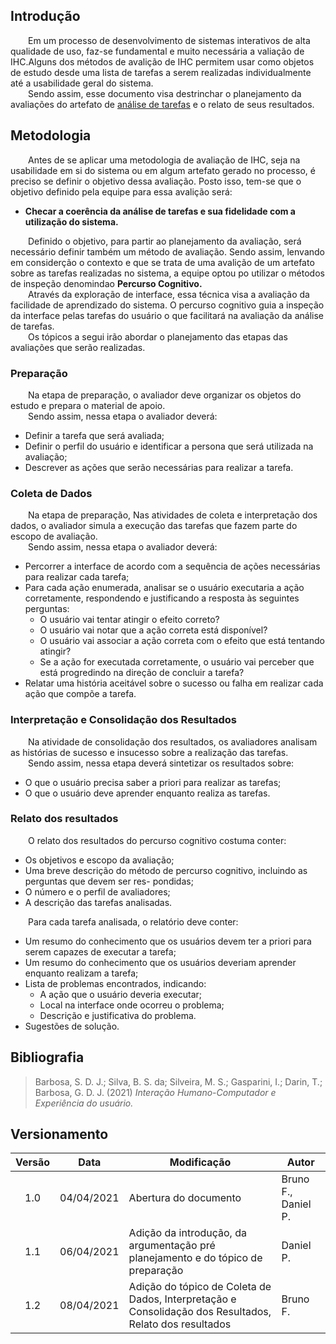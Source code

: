 ## Introdução
&emsp;&emsp;Em um processo de desenvolvimento de sistemas interativos de alta qualidade de uso, faz-se fundamental e muito necessária a valiação de IHC.Alguns dos métodos de avalição de IHC permitem usar como objetos de estudo desde uma lista de tarefas a serem realizadas individualmente até a usabilidade geral do sistema.<br>
&emsp;&emsp;Sendo assim, esse documento visa destrinchar o planejamento da avaliações do artefato de [análise de tarefas](../../../analise-de-requisitos/analise-de-tarefas.md) e o relato de seus resultados.

## Metodologia
&emsp;&emsp;Antes de se aplicar uma metodologia de avaliação de IHC, seja na usabilidade em si do sistema ou em algum artefato gerado no processo, é preciso se definir o objetivo dessa avaliação. Posto isso, tem-se que o objetivo definido pela equipe para essa avalição será: 

- **Checar a coerência da análise de tarefas e sua fidelidade com a utilização do sistema.**

&emsp;&emsp;Definido o objetivo, para partir ao planejamento da avaliação, será necessário definir também um método de avaliação. Sendo assim, lenvando em considerção o contexto e que se trata de uma avalição de um artefato sobre as tarefas realizadas no sistema, a equipe optou po utilizar o métodos de inspeção denomindao **Percurso Cognitivo.**<br>
&emsp;&emsp;Através da exploração de interface, essa técnica visa a avaliação da facilidade de aprendizado do sistema. O percurso cognitivo guia a inspeção da interface pelas tarefas do usuário o que facilitará na avaliação da análise de tarefas.<br>
&emsp;&emsp;Os tópicos a segui irão abordar o planejamento das etapas das avaliações que serão realizadas.

### Preparação
&emsp;&emsp;Na etapa de preparação, o avaliador deve organizar os objetos do estudo e prepara o material de apoio.<br>
&emsp;&emsp;Sendo assim, nessa etapa o avaliador deverá:

- Definir a tarefa que será avaliada;
- Definir o perfil do usuário e identificar a persona que será utilizada na avaliação;
- Descrever as ações que serão necessárias para realizar a tarefa.

### Coleta de Dados
&emsp;&emsp;Na etapa de preparação, Nas atividades de coleta e interpretação dos dados, o avaliador simula a execução das tarefas que fazem parte do escopo de avaliação.<br>
&emsp;&emsp;Sendo assim, nessa etapa o avaliador deverá:

- Percorrer a interface de acordo com a sequência de ações necessárias para realizar cada tarefa;
- Para cada ação enumerada, analisar se o usuário executaria a ação corretamente, respondendo e justificando a resposta às seguintes perguntas:
    - O usuário vai tentar atingir o efeito correto?
    - O usuário vai notar que a ação correta está disponı́vel?
    - O usuário vai associar a ação correta com o efeito que está tentando atingir?
    - Se a ação for executada corretamente, o usuário vai perceber que está progredindo na direção de concluir a tarefa?
- Relatar uma história aceitável sobre o sucesso ou falha em realizar cada ação que compõe a tarefa.

### Interpretação e Consolidação dos Resultados
&emsp;&emsp;Na atividade de consolidação dos resultados, os avaliadores analisam as histórias de sucesso e insucesso sobre a realização das tarefas.<br>
&emsp;&emsp;Sendo assim, nessa etapa deverá sintetizar os resultados sobre:

- O que o usuário precisa saber a priori para realizar as tarefas;
- O que o usuário deve aprender enquanto realiza as tarefas.

### Relato dos resultados
&emsp;&emsp;O relato dos resultados do percurso cognitivo costuma conter:<br>

- Os objetivos e escopo da avaliação;
- Uma breve descrição do método de percurso cognitivo, incluindo as perguntas que devem ser res-
pondidas;
- O número e o perfil de avaliadores;
- A descrição das tarefas analisadas.<br>

&emsp;&emsp;Para cada tarefa analisada, o relatório deve conter:<br>

- Um resumo do conhecimento que os usuários devem ter a priori para serem capazes de executar a
tarefa;
- Um resumo do conhecimento que os usuários deveriam aprender enquanto realizam a tarefa;
- Lista de problemas encontrados, indicando:
    - A ação que o usuário deveria executar;
    - Local na interface onde ocorreu o problema;
    - Descrição e justificativa do problema.
- Sugestões de solução.
 
<!-- ## Análises -->

<!-- ## Relatório dos Resultados -->
## Bibliografia
> Barbosa, S. D. J.; Silva, B. S. da; Silveira, M. S.; Gasparini, I.; Darin, T.; Barbosa, G. D. J. (2021) *Interação Humano-Computador e Experiência do usuário.*
## Versionamento

|Versão|Data|Modificação|Autor|
|:-:|--|--|--|
|1.0|04/04/2021|Abertura do documento| Bruno F., Daniel P. |
|1.1|06/04/2021|Adição da introdução, da argumentação pré planejamento e do tópico de preparação| Daniel P. |
|1.2|08/04/2021|Adição do tópico de Coleta de Dados, Interpretação e Consolidação dos Resultados, Relato dos resultados| Bruno F. |
